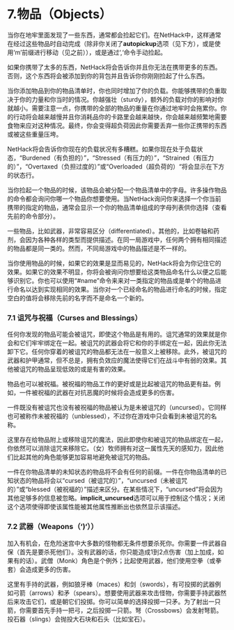 # 7.物品（Objects）

当你在地牢里面发现了一些东西，通常都会捡起它们。在NetHack中，这样通常在经过这些物品时自动完成（除非你关闭了**autopickup**选项（见下方），或是使用‘m’前缀进行移动（见之前）），或是通过‘,‘命令手动捡起。

如果你携带了太多的东西，NetHack将会告诉你并且你无法在携带更多的东西。否则，这个东西将会被添加到你的背包并且告诉你你刚刚捡起了什么东西。

当你添加物品到你的物品清单时，你也同时增加了你的负载。你能够携带的负重取决于你的力量和你当时的情况。你越强壮（sturdy），额外的负载对你的影响对你就越小。需要注意一点，你携带的全部的物品的重量在你通过地牢时会拖累你。你的行动将会越来越慢并且你消耗品你的卡路里会越来越快，你会越来越频繁地需要食物来应对这种情况。最终，你会变得超负荷因此你需要丢弃一些你正携带的东西或被这些重量压垮。

NetHack将会告诉你你现在的负载状况有多糟糕。如果你现在处于负载状态，“Burdened（有负担的）”，“Stressed（有压力的）”，“Strained（有压力的）”，“Overtaxed（负担过度的）”或“Overloaded（超负荷的）“将会显示在下方的状态行。

当你捡起一个物品的时候，该物品会被分配一个物品清单中的字母。许多操作物品的命令都会询问你哪一个物品你想要使用。当NetHack询问你来选择一个你当前携带的指定的物品，通常会显示一个你的物品清单组成的字母列表供你选择（查看先前的命令部分）。

一些物品，比如武器，非常容易区分（differentiated）。其他的，比如卷轴和药剂，会因为各种各样的类型而提供描述。在同一局游戏中，任何两个拥有相同描述的物品都是同一类的。然而，不同局游戏中的物品描述是不一样的。

当你使用物品的时候，如果它的效果是显而易见的，NetHack将会为你记住它的效果。如果它的效果不明显，你将会被询问你想要给这类物品命名什么以便之后能够识别它。你也可以使用“#name”命令来来对一类指定的物品或是单个的物品进行命名以达到实现相同的效果。当你对一个已经命名的物品进行命名的时候，指定空白的值将会移除先前的名字而不是命名一个新的。

### 7.1 诅咒与祝福（Curses and Blessings）

任何你发现的物品可能会被诅咒，即使这个物品是有用的。诅咒通常的效果就是你会和它们牢牢绑定在一起。被诅咒的武器会将它和你的手绑定在一起，因此你无法卸下它。任何你穿着的被诅咒的物品都无法在一般意义上被移除。此外，被诅咒的武器和护甲通常，但不总是，拥有负效应的魔法使得它们在战斗中有弱的效果。其他被诅咒的物品呈现低效的或是有害的效果。

物品也可以被祝福。被祝福的物品工作的更好或是比起被诅咒的物品更有益。例如，一件被祝福的武器在对抗恶魔的时候将会造成更多的伤害。

一件既没有被诅咒也没有被祝福的物品被认为是未被诅咒的（uncursed）。它同样也可被称作未被祝福的（unblessed），不过你在游戏中只会看到未被诅咒的名称。

这里存在给物品附上或移除诅咒的魔法，因此即使你和被诅咒的物品绑定在一起，你依然可以消除诅咒来移除它。（女）牧师拥有对这一属性先天的感知力，因此他们比起其他的角色能够更加容易地避免被诅咒的物品。

一件在你物品清单的未知状态的物品将不会有任何的前缀。一件在你物品清单的已知状态的物品将会以“cursed（被诅咒的）”，“uncursed（未被诅咒的）”或“blessed（被祝福的）”描述来区分。在某些情况下，“uncursed”将会因为其他足够多的信息被忽略。**implicit_uncursed**选项可以用于控制这个情况；关闭这个选项使得即使该属性能被其他属性推断出也依然显示该描述。

### 7.2 武器（Weapons（‘)‘））

加入有机会，在危险迷宫中大多数的怪物都无条件想要杀死你。你需要一件武器自保（首先是要杀死他们）。没有武器的话，你只能造成1到2点伤害（加上加成，如果有的话）。武僧（Monk）角色是个例外；比起使用武器，他们使用空拳（或拳套）会造成更多的伤害。

这里有手持的武器，例如狼牙棒（maces）和剑（swords），有可投掷的武器例如弓箭（arrows）和矛（spears）。想要使用武器来攻击怪物，你需要手持武器然后来攻击它们，或是朝它们投掷。你可以简单的选择投掷一只矛。为了射出一只箭，你需要首先手持一把弓，之后投掷一只箭。弩（Crossbows）会发射弩箭。投石器（slings）会抛投大石块和石头（比如宝石）。


